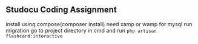 ## Studocu Coding Assignment

install using compose(composer install)
need xamp or wamp for mysql
run migration
go to project directory in cmd and run  `php artisan flashcard:interactive` 

